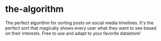 # the-algorithm
The perfect algorithm for sorting posts on social media timelines. It's the perfect sort that magically shows every user what they want to see based on their interests. Free to use and adapt to your favorite datastore!
